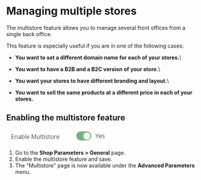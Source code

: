 # Managing multiple stores

The multistore feature allows you to manage several front offices from a single back office.&#x20;

This feature is especially useful if you are in one of the following cases:

* **You want to set a different domain name for each of your stores.**\

* **You want to have a B2B and a B2C version of your store.**\

* **You want your stores to have different branding and layout.**\

* **You want to sell the same products at a different price in each of your stores.**

## Enabling the multistore feature <a href="#managingmultipleshops-enablingthemultistorefeature" id="managingmultipleshops-enablingthemultistorefeature"></a>

<div align="left">

<img src="../../.gitbook/assets/image (44) (1).png" alt=" ">

</div>

1. Go to the **Shop Parameters > General** page.
2. Enable the multistore feature and save.
3. The "Multistore" page is now available under the **Advanced Parameters** menu.
